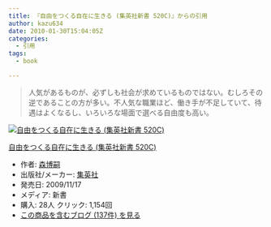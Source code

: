 ```yaml
---
title: 『自由をつくる自在に生きる (集英社新書 520C)』からの引用
author: kazu634
date: 2010-01-30T15:04:05Z
categories:
  - 引用
tags:
  - book

---
```

<div class="section">
<blockquote>
<p>
      人気があるものが、必ずしも社会が求めているものではない。むしろその逆であることの方が多い。不人気な職業ほど、働き手が不足していて、待遇はよくなるし、いろいろな場面で選べる自由度も高い。
</p>
</blockquote>

<div class="hatena-asin-detail">
<a href="http://www.amazon.co.jp/dp/4087205207/?tag=hatena_st1-22&ascsubtag=d-7ibv" onclick="__gaTracker('send', 'event', 'outbound-article', 'http://www.amazon.co.jp/dp/4087205207/?tag=hatena_st1-22&ascsubtag=d-7ibv', '');"><img src="https://images-na.ssl-images-amazon.com/images/I/41H7gCaSwaL._SL160_.jpg" class="hatena-asin-detail-image" alt="自由をつくる自在に生きる (集英社新書 520C)" title="自由をつくる自在に生きる (集英社新書 520C)" /></a></p>

<div class="hatena-asin-detail-info">
<p class="hatena-asin-detail-title">
<a href="http://www.amazon.co.jp/dp/4087205207/?tag=hatena_st1-22&ascsubtag=d-7ibv" onclick="__gaTracker('send', 'event', 'outbound-article', 'http://www.amazon.co.jp/dp/4087205207/?tag=hatena_st1-22&ascsubtag=d-7ibv', '自由をつくる自在に生きる (集英社新書 520C)');">自由をつくる自在に生きる (集英社新書 520C)</a>
</p>

<ul>
<li>
<span class="hatena-asin-detail-label">作者:</span> <a href="http://d.hatena.ne.jp/keyword/%BF%B9%C7%EE%BB%CC" onclick="__gaTracker('send', 'event', 'outbound-article', 'http://d.hatena.ne.jp/keyword/%BF%B9%C7%EE%BB%CC', '森博嗣');" class="keyword">森博嗣</a>
</li>
<li>
<span class="hatena-asin-detail-label">出版社/メーカー:</span> <a href="http://d.hatena.ne.jp/keyword/%BD%B8%B1%D1%BC%D2" onclick="__gaTracker('send', 'event', 'outbound-article', 'http://d.hatena.ne.jp/keyword/%BD%B8%B1%D1%BC%D2', '集英社');" class="keyword">集英社</a>
</li>
<li>
<span class="hatena-asin-detail-label">発売日:</span> 2009/11/17
</li>
<li>
<span class="hatena-asin-detail-label">メディア:</span> 新書
</li>
<li>
<span class="hatena-asin-detail-label">購入</span>: 28人 <span class="hatena-asin-detail-label">クリック</span>: 1,154回
</li>
<li>
<a href="http://d.hatena.ne.jp/asin/4087205207" onclick="__gaTracker('send', 'event', 'outbound-article', 'http://d.hatena.ne.jp/asin/4087205207', 'この商品を含むブログ (137件) を見る');" target="_blank">この商品を含むブログ (137件) を見る</a>
</li>
</ul>
</div>

<div class="hatena-asin-detail-foot">
</div>
</div>
</div>
